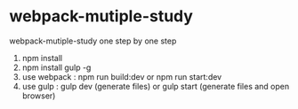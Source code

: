 # webpack-mutiple-study
webpack-mutiple-study   one step by one step

1. npm install
2. npm install gulp -g
3. use webpack : npm run build:dev  or  npm run start:dev
4. use gulp : gulp dev (generate files) or  gulp start (generate files and open browser)


